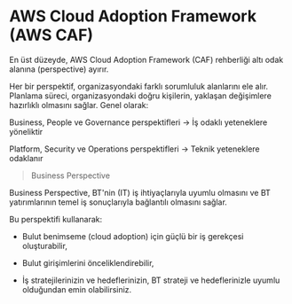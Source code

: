 # AWS Cloud Adoption Framework (AWS CAF)

En üst düzeyde, AWS Cloud Adoption Framework (CAF) rehberliği altı odak alanına (perspective) ayırır.

Her bir perspektif, organizasyondaki farklı sorumluluk alanlarını ele alır.
Planlama süreci, organizasyondaki doğru kişilerin, yaklaşan değişimlere hazırlıklı olmasını sağlar. Genel olarak:

Business, People ve Governance perspektifleri → İş odaklı yeteneklere yöneliktir

Platform, Security ve Operations perspektifleri → Teknik yeteneklere odaklanır

> Business Perspective

Business Perspective, BT'nin (IT) iş ihtiyaçlarıyla uyumlu olmasını ve BT yatırımlarının temel iş sonuçlarıyla bağlantılı olmasını sağlar.

Bu perspektifi kullanarak:

- Bulut benimseme (cloud adoption) için güçlü bir iş gerekçesi oluşturabilir,

- Bulut girişimlerini önceliklendirebilir,

- İş stratejilerinizin ve hedeflerinizin, BT strateji ve hedeflerinizle uyumlu olduğundan emin olabilirsiniz.
